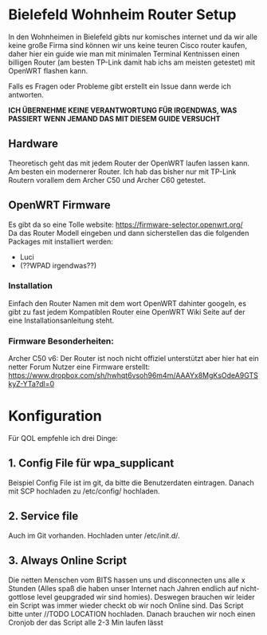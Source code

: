 # Bielefeld Wohnheim Router Setup
In den Wohnheimen in Bielefeld gibts nur komisches internet und da wir alle keine große Firma sind können wir uns keine teuren Cisco router kaufen, daher hier ein guide wie man mit minimalen Terminal Kentnissen einen billigen Router (am besten TP-Link damit hab ichs am meisten getestet) mit OpenWRT flashen kann.

Falls es Fragen oder Probleme gibt erstellt ein Issue dann werde ich antworten.

**ICH ÜBERNEHME KEINE VERANTWORTUNG FÜR IRGENDWAS, WAS PASSIERT WENN JEMAND DAS MIT DIESEM GUIDE VERSUCHT**

## Hardware
Theoretisch geht das mit jedem Router der OpenWRT laufen lassen kann. Am besten ein modernerer Router. Ich hab das bisher nur mit TP-Link Routern vorallem dem Archer C50 und Archer C60 getestet.

## OpenWRT Firmware
Es gibt da so eine Tolle website: https://firmware-selector.openwrt.org/  
Da das Router Modell eingeben und dann sicherstellen das die folgenden Packages mit installiert werden:
- Luci
- (??WPAD irgendwas??)

### Installation
Einfach den Router Namen mit dem wort OpenWRT dahinter googeln, es gibt zu fast jedem Kompatiblen Router eine OpenWRT Wiki Seite auf der eine Installationsanleitung steht.

### Firmware Besonderheiten:
Archer C50 v6: Der Router ist noch nicht offiziel unterstützt aber hier hat ein netter Forum Nutzer eine Firmware erstellt: https://www.dropbox.com/sh/hwhqt6vsoh96m4m/AAAYx8MgKsOdeA9GTSkyZ-YTa?dl=0

# Konfiguration
Für QOL empfehle ich drei Dinge:
## 1. Config File für wpa_supplicant
Beispiel Config File ist im git, da bitte die Benutzerdaten eintragen. Danach mit SCP hochladen zu /etc/config/ hochladen.
## 2. Service file
Auch im Git vorhanden. Hochladen unter /etc/init.d/.
## 3. Always Online Script
Die netten Menschen vom BITS hassen uns und disconnecten uns alle x Stunden (Alles spaß die haben unser Internet nach Jahren endlich auf nicht-gottlose level geupgraded wir sind homies). Deswegen brauchen wir leider ein Script was immer wieder checkt ob wir noch Online sind. Das Script bitte unter //TODO LOCATION hochladen.
Danach brauchen wir noch einen Cronjob der das Script alle 2-3 Min laufen lässt
